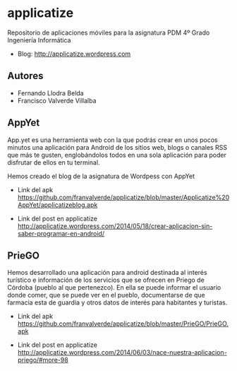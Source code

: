 applicatize
===========

Repositorio de aplicaciones móviles para la asignatura PDM 4º Grado Ingeniería Informática 
- Blog: http://applicatize.wordpress.com

Autores
-------

- Fernando Llodra Belda
- Francisco Valverde Villalba

AppYet
------

App.yet es una herramienta web con la que podrás crear en unos pocos minutos una aplicación para Android de los sitios web, blogs o canales RSS que más te gusten, englobándolos todos en una sola aplicación para poder disfrutar de ellos en tu terminal. 

Hemos creado el blog de la asignatura de Wordpess con AppYet
- Link del apk
https://github.com/franvalverde/applicatize/blob/master/Applicatize%20AppYet/applicatizeblog.apk

- Link del post en applicatize
http://applicatize.wordpress.com/2014/05/18/crear-aplicacion-sin-saber-programar-en-android/

PrieGO
------

Hemos desarrollado una aplicación para android destinada al interés turístico e información de los servicios que se ofrecen en Priego de Córdoba (pueblo al que pertenezco). En ella se puede informar el usuario donde comer, que se puede ver en el pueblo, documentarse de que farmacia esta de guardia y otros datos de interés para habitantes y turistas.
- Link del apk
https://github.com/franvalverde/applicatize/blob/master/PrieGO/PrieGO.apk

- Link del post en applicatize
http://applicatize.wordpress.com/2014/06/03/nace-nuestra-aplicacion-priego/#more-98
